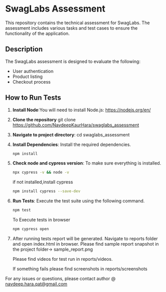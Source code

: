 # SwagLabs Assessment

This repository contains the technical assessment for SwagLabs. The assessment includes various tasks and test cases to ensure the functionality of the application.

## Description

The SwagLabs assessment is designed to evaluate the following:
- User authentication
- Product listing
- Checkout process

## How to Run Tests

1. **Install Node**:You will need to install Node.js:
   https://nodejs.org/en/

2. **Clone the repository**
   git clone  https://github.com/NavdeepKaurHara/swaglabs_assessment

3. **Navigate to project directory**: cd swaglabs_assessment


4. **Install Dependencies**: Install the required dependencies.
    ```bash
    npm install
    ```
5. **Check node and cypress version**: To make sure everything is installed.
    ```bash
    npx cypress -v && node -v
    ```
    if not installed,install cypress 
    ```bash
    npm install cypress --save-dev
    ```


6. **Run Tests**: Execute the test suite using the following command.
    ```bash
    npm test
    ```
    To Execute tests in browser 
    ```bash
    npm cypress open
    ```


7. After running tests report will be generated. Navigate to reports folder and open index.html in browser. Please find sample report  snapshot in the project folder-> sample_report.png
   
   Please find videos for test run in reports/videos.
   
   If something fails please find screenshots in reports/screenshots
    

For any issues or questions, please contact author @ navdeep.hara.qat@gmail.com
